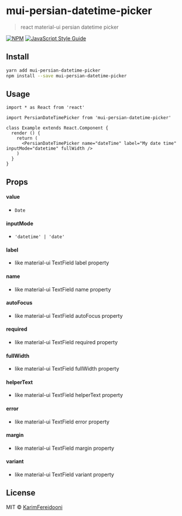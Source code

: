 # mui-persian-datetime-picker

> react material-ui persian datetime picker

[![NPM](https://img.shields.io/npm/v/mui-persian-datetime-picker.svg)](https://www.npmjs.com/package/mui-persian-datetime-picker) [![JavaScript Style Guide](https://img.shields.io/badge/code_style-standard-brightgreen.svg)](https://standardjs.com)

## Install

```bash
yarn add mui-persian-datetime-picker
npm install --save mui-persian-datetime-picker
```

## Usage

```tsx
import * as React from 'react'

import PersianDateTimePicker from 'mui-persian-datetime-picker'

class Example extends React.Component {
  render () {
    return (
      <PersianDateTimePicker name="dateTime" label="My date time" inputMode="datetime" fullWidth />
    )
  }
}
```

## Props
#### value
- `Date`

#### inputMode
- `'datetime' | 'date'`

#### label
- like material-ui TextField label property

#### name
- like material-ui TextField name property

#### autoFocus
- like material-ui TextField autoFocus property

#### required
- like material-ui TextField required property

#### fullWidth
- like material-ui TextField fullWidth property

#### helperText
- like material-ui TextField helperText property

#### error
- like material-ui TextField error property

#### margin
- like material-ui TextField margin property

#### variant
- like material-ui TextField variant property


## License

MIT © [KarimFereidooni](https://github.com/KarimFereidooni)
